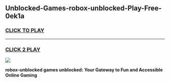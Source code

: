 
## Unblocked-Games-robox-unblocked-Play-Free-0ek1a
<h3>
<a href="https://premium76.site?title=robox-unblocked&ref=19M">CLICK TO PLAY</a></h3>
<hr>

<h3>
<a href="https://premium76.site?title=robox-unblocked&ref=19M">CLICK 2 PLAY</a>
  
</h3>

<a href="https://premium76.site?title=robox-unblocked&ref=19M"><img src="https://clearcache.store/games.png"></a>


**robox-unblocked games unblocked: Your Gateway to Fun and Accessible Online Gaming**

